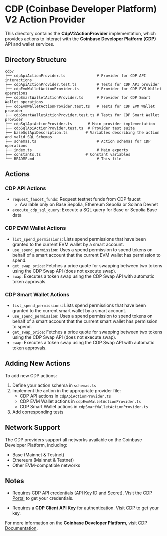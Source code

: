 # CDP (Coinbase Developer Platform) V2 Action Provider

This directory contains the **CdpV2ActionProvider** implementation, which provides actions to interact with the **Coinbase Developer Platform (CDP)** API and wallet services.

## Directory Structure

```
cdp/
├── cdpApiActionProvider.ts              # Provider for CDP API interactions
├── cdpApiActionProvider.test.ts         # Tests for CDP API provider
├── cdpEvmWalletActionProvider.ts        # Provider for CDP EVM Wallet operations
├── cdpSmartWalletActionProvider.ts      # Provider for CDP Smart Wallet operations
├── cdpEvmWalletActionProvider.test.ts   # Tests for CDP EVM Wallet provider
├── cdpSmartWalletActionProvider.test.ts # Tests for CDP Smart Wallet provider
├── cdpSqlApiActionProvider.ts       # Main provider implementation
├── cdpSqlApiActionProvider.test.ts  # Provider test suite
├── baseSqlApiDescription.ts        # Variables describing the action and valid SQL Schemas
├── schemas.ts                           # Action schemas for CDP operations
├── index.ts                             # Main exports
├── constants.ts                    # Constant variables
└── README.md                            # This file
```

## Actions

### CDP API Actions

- `request_faucet_funds`: Request testnet funds from CDP faucet
  - Available only on Base Sepolia, Ethereum Sepolia or Solana Devnet
- `execute_cdp_sql_query`: Execute a SQL query for Base or Sepolia Base data

### CDP EVM Wallet Actions

- `list_spend_permissions`: Lists spend permissions that have been granted to the current EVM wallet by a smart account.
- `use_spend_permission`: Uses a spend permission to spend tokens on behalf of a smart account that the current EVM wallet has permission to spend.
- `get_swap_price`: Fetches a price quote for swapping between two tokens using the CDP Swap API (does not execute swap).
- `swap`: Executes a token swap using the CDP Swap API with automatic token approvals.

### CDP Smart Wallet Actions

- `list_spend_permissions`: Lists spend permissions that have been granted to the current smart wallet by a smart account.
- `use_spend_permission`: Uses a spend permission to spend tokens on behalf of a smart account that the current smart wallet has permission to spend.
- `get_swap_price`: Fetches a price quote for swapping between two tokens using the CDP Swap API (does not execute swap).
- `swap`: Executes a token swap using the CDP Swap API with automatic token approvals.

## Adding New Actions

To add new CDP actions:

1. Define your action schema in `schemas.ts`
2. Implement the action in the appropriate provider file:
   - CDP API actions in `cdpApiActionProvider.ts`
   - CDP EVM Wallet actions in `cdpEvmWalletActionProvider.ts`
   - CDP Smart Wallet actions in `cdpSmartWalletActionProvider.ts`
3. Add corresponding tests

## Network Support

The CDP providers support all networks available on the Coinbase Developer Platform, including:

- Base (Mainnet & Testnet)
- Ethereum (Mainnet & Testnet)
- Other EVM-compatible networks

## Notes

- Requires CDP API credentials (API Key ID and Secret). Visit the [CDP Portal](https://portal.cdp.coinbase.com/) to get your credentials.

- Requires a **CDP Client API Key** for authentication. Visit [CDP](https://portal.cdp.coinbase.com/projects/api-keys/client-key/) to get your key.

For more information on the **Coinbase Developer Platform**, visit [CDP Documentation](https://docs.cdp.coinbase.com/).
